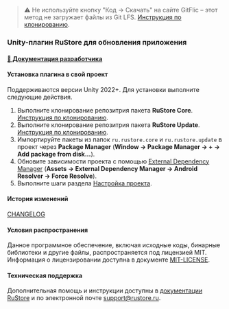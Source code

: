 > ⚠️ Не используйте кнопку "Код → Скачать" на сайте GitFlic – этот метод не загружает файлы из Git LFS. [Инструкция по клонированию](../README_CLONE.md).

### Unity-плагин RuStore для обновления приложения

#### [🔗 Документация разработчика][10]

#### Установка плагина в свой проект

Поддерживаются версии Unity 2022+. Для установки выполните следующие действия.

1. Выполните клонирование репозитрия пакета **RuStore Core**. [Инструкция по клонированию](https://gitflic.ru/project/rustore/unity-rustore-core-sdk/README_CLONE.md).
1. Выполните клонирование репозитрия пакета **RuStore Update**. [Инструкция по клонированию](../README_CLONE.md).
1. Импортируйте пакеты из папок `ru.rustore.core` и `ru.rustore.update` в проект через **Package Manager** (**Window → Package Manager → __+__ → Add package from disk...**).
1. Обновите зависимости проекта с помощью [External Dependency Manager](../README_EDM.md) (**Assets → External Dependency Manager → Android Resolver → Force Resolve**).
1. Выполните шаги раздела [Настройка проекта](../README.md).

#### История изменений

[CHANGELOG](../CHANGELOG.md)

#### Условия распространения

Данное программное обеспечение, включая исходные коды, бинарные библиотеки и другие файлы, распространяется под лицензией MIT. Информация о лицензировании доступна в документе [MIT-LICENSE](../MIT-LICENSE.txt).

#### Техническая поддержка

Дополнительная помощь и инструкции доступны в [документации RuStore](https://www.rustore.ru/help/) и по электронной почте support@rustore.ru.

[10]: https://www.rustore.ru/help/sdk/updates/unity/10-0-0
